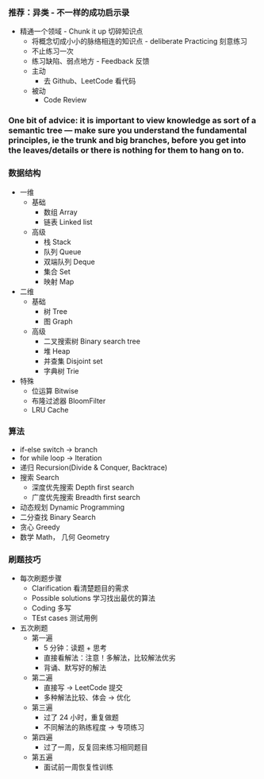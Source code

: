### 推荐：异类 - 不一样的成功启示录
   - 精通一个领域
    - Chunk it up 切碎知识点
      - 将概念切成小小的脉络相连的知识点
    - deliberate Practicing 刻意练习
      - 不止练习一次
      - 练习缺陷、弱点地方
    - Feedback 反馈
      - 主动
        - 去 Github、LeetCode 看代码
      - 被动
        - Code Review
### One bit of advice: it is important to view knowledge as sort of a semantic tree — make sure you understand the fundamental principles, ie the trunk and big branches, before you get into the leaves/details or there is nothing for them to hang on to.
### 数据结构
- 一维
  - 基础
    - 数组 Array
    - 链表 Linked list
  - 高级
    - 栈 Stack
    - 队列 Queue
    - 双端队列 Deque
    - 集合 Set
    - 映射 Map
- 二维
  - 基础
    - 树 Tree
    - 图 Graph
  - 高级
    - 二叉搜索树 Binary search tree
    - 堆 Heap
    - 并查集 Disjoint set
    - 字典树 Trie
- 特殊
  - 位运算 Bitwise
  - 布隆过滤器 BloomFilter
  - LRU Cache
### 算法
- if-else switch -> branch
- for while loop -> lteration
- 递归 Recursion(Divide & Conquer, Backtrace)
- 搜索 Search
  - 深度优先搜索 Depth first search
  - 广度优先搜索 Breadth first search
- 动态规划 Dynamic Programming
- 二分查找 Binary Search
- 贪心 Greedy
- 数学 Math， 几何 Geometry
### 刷题技巧
- 每次刷题步骤
  - Clarification 看清楚题目的需求
  - Possible solutions 学习找出最优的算法
  - Coding 多写
  - TEst cases 测试用例
- 五次刷题
  - 第一遍
    - 5 分钟：读题 + 思考
    - 直接看解法：注意！多解法，比较解法优劣
    - 背诵、默写好的解法
  - 第二遍
    - 直接写 -> LeetCode 提交
    - 多种解法比较、体会 -> 优化
  - 第三遍
    - 过了 24 小时，重复做题
    - 不同解法的熟练程度 -> 专项练习
  - 第四遍
    - 过了一周，反复回来练习相同题目
  - 第五遍
    - 面试前一周恢复性训练